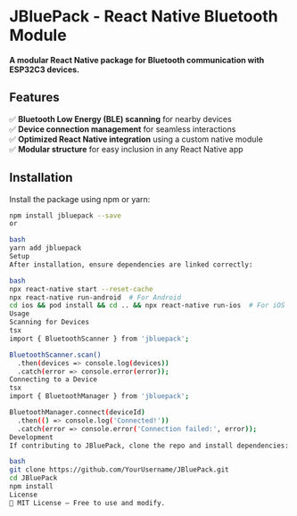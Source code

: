 # JBluePack - React Native Bluetooth Module

**A modular React Native package for Bluetooth communication with ESP32C3 devices.**

## Features
✅ **Bluetooth Low Energy (BLE) scanning** for nearby devices  
✅ **Device connection management** for seamless interactions  
✅ **Optimized React Native integration** using a custom native module  
✅ **Modular structure** for easy inclusion in any React Native app  

## Installation
Install the package using npm or yarn:  
```bash
npm install jbluepack --save
or

bash
yarn add jbluepack
Setup
After installation, ensure dependencies are linked correctly:

bash
npx react-native start --reset-cache
npx react-native run-android  # For Android
cd ios && pod install && cd .. && npx react-native run-ios  # For iOS
Usage
Scanning for Devices
tsx
import { BluetoothScanner } from 'jbluepack';

BluetoothScanner.scan()
  .then(devices => console.log(devices))
  .catch(error => console.error(error));
Connecting to a Device
tsx
import { BluetoothManager } from 'jbluepack';

BluetoothManager.connect(deviceId)
  .then(() => console.log('Connected!'))
  .catch(error => console.error('Connection failed:', error));
Development
If contributing to JBluePack, clone the repo and install dependencies:

bash
git clone https://github.com/YourUsername/JBluePack.git
cd JBluePack
npm install
License
📜 MIT License — Free to use and modify.